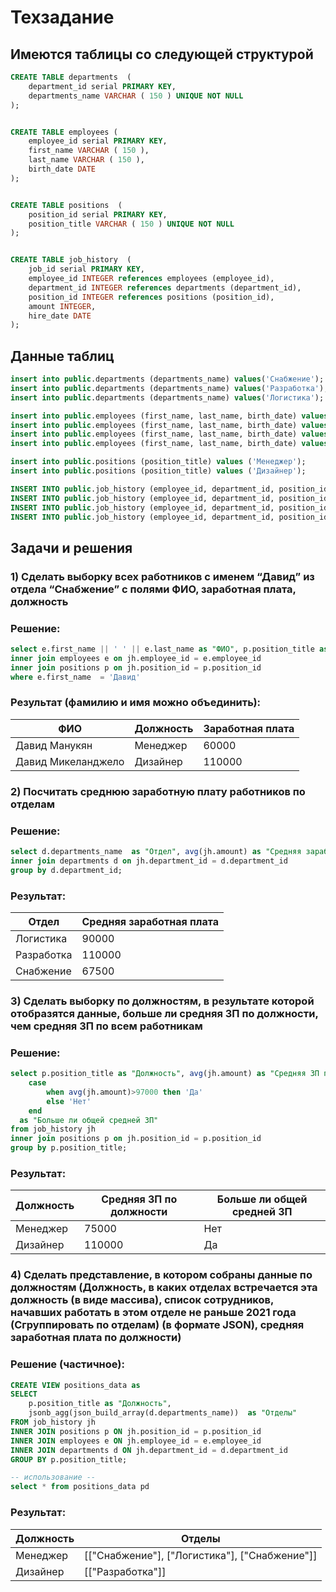 # Техзадание

## Имеются таблицы со следующей структурой
```sql
CREATE TABLE departments  (
	department_id serial PRIMARY KEY,
	departments_name VARCHAR ( 150 ) UNIQUE NOT NULL
);


CREATE TABLE employees (
	employee_id serial PRIMARY KEY,
	first_name VARCHAR ( 150 ),
	last_name VARCHAR ( 150 ),
	birth_date DATE
);


CREATE TABLE positions  (
	position_id serial PRIMARY KEY,
	position_title VARCHAR ( 150 ) UNIQUE NOT NULL
);


CREATE TABLE job_history  (
	job_id serial PRIMARY KEY,
	employee_id INTEGER references employees (employee_id),	
	department_id INTEGER references departments (department_id),	
	position_id INTEGER references positions (position_id),
	amount INTEGER,
	hire_date DATE
);
```
## Данные таблиц
```sql
insert into public.departments (departments_name) values('Снабжение');
insert into public.departments (departments_name) values('Разработка');
insert into public.departments (departments_name) values('Логистика');

insert into public.employees (first_name, last_name, birth_date) values('Давид', 'Манукян', '1980-02-01');
insert into public.employees (first_name, last_name, birth_date) values('Давид', 'Микеланджело', '1981-02-01');
insert into public.employees (first_name, last_name, birth_date) values('Богдан', 'Шинкарев', '1980-02-14');
insert into public.employees (first_name, last_name, birth_date) values('Николай', 'Рихтер', '1985-12-01');

insert into public.positions (position_title) values ('Менеджер');
insert into public.positions (position_title) values ('Дизайнер');

INSERT INTO public.job_history (employee_id, department_id, position_id, amount, hire_date) VALUES(1, 1, 1, 60000, '2020-01-01');
INSERT INTO public.job_history (employee_id, department_id, position_id, amount, hire_date) VALUES(2, 2, 2, 110000, '2019-06-01');
INSERT INTO public.job_history (employee_id, department_id, position_id, amount, hire_date) VALUES(3, 3, 1, 90000, '2005-05-01');
INSERT INTO public.job_history (employee_id, department_id, position_id, amount, hire_date) VALUES(4, 1, 1, 75000, '2021-08-01');
```

## Задачи и решения
### 1)	Сделать выборку всех работников с именем “Давид” из отдела “Снабжение” с полями ФИО, заработная плата, должность

### Решение:
```sql
select e.first_name || ' ' || e.last_name as "ФИО", p.position_title as "Должность", jh.amount as "Заработная плата" from job_history jh
inner join employees e on jh.employee_id = e.employee_id  
inner join positions p on jh.position_id = p.position_id
where e.first_name  = 'Давид'
```

### Результат (фамилию и имя можно объединить):

|ФИО|Должность|Заработная плата|
|---|---------|----------------|
|Давид Манукян|Менеджер|60000|
|Давид Микеланджело|Дизайнер|110000|


### 2)	Посчитать среднюю заработную плату работников по отделам

### Решение:
```sql
select d.departments_name  as "Отдел", avg(jh.amount) as "Средняя заработная плата" from job_history jh
inner join departments d on jh.department_id = d.department_id 
group by d.department_id;
```

### Результат:

|Отдел|Средняя заработная плата|
|-----|------------------------|
|Логистика|90000|
|Разработка|110000|
|Снабжение|67500|

### 3)	Сделать выборку по должностям, в результате которой отобразятся данные, больше ли средняя ЗП по должности, чем средняя ЗП по всем работникам

### Решение:
```sql
select p.position_title as "Должность", avg(jh.amount) as "Средняя ЗП по должности",
	case
		when avg(jh.amount)>97000 then 'Да'
		else 'Нет'
	end 
  as "Больше ли общей средней ЗП"
from job_history jh
inner join positions p on jh.position_id = p.position_id
group by p.position_title;
```

### Результат:

|Должность|Средняя ЗП по должности|Больше ли общей средней ЗП|
|---------|-----------------------|--------------------------|
|Менеджер|75000|Нет|
|Дизайнер|110000|Да|


### 4)	Сделать представление, в котором собраны данные по должностям (Должность, в каких отделах встречается эта должность (в виде массива), список сотрудников, начавших работать в этом отделе не раньше 2021 года (Сгруппировать по отделам) (в формате JSON), средняя заработная плата по должности)

### Решение (частичное):
```sql
CREATE VIEW positions_data as
SELECT 
    p.position_title as "Должность",
    jsonb_agg(json_build_array(d.departments_name))  as "Отделы"
FROM job_history jh
INNER JOIN positions p ON jh.position_id = p.position_id
INNER JOIN employees e ON jh.employee_id = e.employee_id
INNER JOIN departments d ON jh.department_id = d.department_id 
GROUP BY p.position_title;

-- использование --
select * from positions_data pd 
```

### Результат:

|Должность|Отделы|
|---------|------|
|Менеджер|[["Снабжение"], ["Логистика"], ["Снабжение"]]|
|Дизайнер|[["Разработка"]]|

